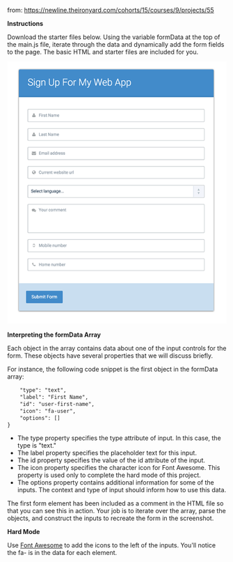 from: https://newline.theironyard.com/cohorts/15/courses/9/projects/55

**Instructions**

Download the starter files below. Using the variable formData at the top of the main.js file, iterate through the data and dynamically add the form fields to the page.
The basic HTML and starter files are included for you.

![Image of what it needs to look like](/images/d9869505-full.png)

**Interpreting the formData Array**

Each object in the array contains data about one of the input controls for the form. These objects have several properties that we will discuss briefly.

For instance, the following code snippet is the first object in the formData array:

````{    
    "type": "text",
    "label": "First Name",
    "id": "user-first-name",
    "icon": "fa-user",
    "options": []
}
````

* The type property specifies the type attribute of input. In this case, the type is "text."
* The label property specifies the placeholder text for this input.
* The id property specifies the value of the id attribute of the input.
* The icon property specifies the character icon for Font Awesome. This property is used only to complete the hard mode of this project.
* The options property contains additional information for some of the inputs. The context and type of input should inform how to use this data.

The first form element has been included as a comment in the HTML file so that you can see this in action. Your job is to iterate over the array, parse the objects, and construct the inputs to recreate the form in the screenshot.

**Hard Mode**

Use [Font Awesome](http://fontawesome.io/) to add the icons to the left of the inputs. You'll notice the fa- is in the data for each element.

